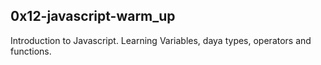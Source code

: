 ## 0x12-javascript-warm_up

Introduction to Javascript. Learning Variables, daya types, operators and functions.
